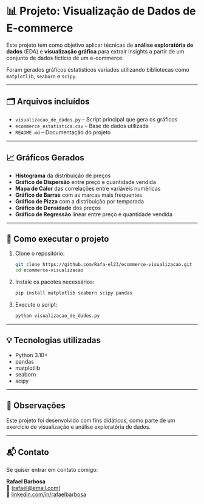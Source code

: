 
# 📊 Projeto: Visualização de Dados de E-commerce

Este projeto tem como objetivo aplicar técnicas de **análise exploratória de dados** (EDA) e **visualização gráfica** para extrair insights a partir de um conjunto de dados fictício de um e-commerce.

Foram gerados gráficos estatísticos variados utilizando bibliotecas como `matplotlib`, `seaborn` e `scipy`.

---

## 🗂️ Arquivos incluídos

- `visualizacao_de_dados.py` – Script principal que gera os gráficos
- `ecommerce_estatistica.csv` – Base de dados utilizada
- `README.md` – Documentação do projeto

---

## 📈 Gráficos Gerados

- **Histograma** da distribuição de preços
- **Gráfico de Dispersão** entre preço e quantidade vendida
- **Mapa de Calor** das correlações entre variáveis numéricas
- **Gráfico de Barras** com as marcas mais frequentes
- **Gráfico de Pizza** com a distribuição por temporada
- **Gráfico de Densidade** dos preços
- **Gráfico de Regressão** linear entre preço e quantidade vendida

---

## 🚀 Como executar o projeto

1. Clone o repositório:
   ```bash
   git clone https://github.com/Rafa-el23/ecommerce-visualizacao.git
   cd ecommerce-visualizacao
   ```

2. Instale os pacotes necessários:
   ```bash
   pip install matplotlib seaborn scipy pandas
   ```

3. Execute o script:
   ```bash
   python visualizacao_de_dados.py
   ```

---

## 💡 Tecnologias utilizadas

- Python 3.10+
- pandas
- matplotlib
- seaborn
- scipy

---

## 📌 Observações

Este projeto foi desenvolvido com fins didáticos, como parte de um exercício de visualização e análise exploratória de dados.

---

## 📬 Contato

Se quiser entrar em contato comigo:

**Rafael Barbosa**  
📧 [rafael@email.com]  
🔗 [linkedin.com/in/rafaelbarbosa](https://linkedin.com/in/rafaelbarbosa)
